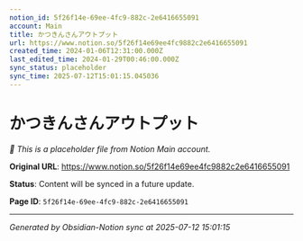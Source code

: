 ```yaml
---
notion_id: 5f26f14e-69ee-4fc9-882c-2e6416655091
account: Main
title: かつきんさんアウトプット
url: https://www.notion.so/5f26f14e69ee4fc9882c2e6416655091
created_time: 2024-01-06T12:31:00.000Z
last_edited_time: 2024-01-29T00:46:00.000Z
sync_status: placeholder
sync_time: 2025-07-12T15:01:15.045036
---
```


# かつきんさんアウトプット

*🔄 This is a placeholder file from Notion Main account.*

**Original URL**: https://www.notion.so/5f26f14e69ee4fc9882c2e6416655091

**Status**: Content will be synced in a future update.

**Page ID**: `5f26f14e-69ee-4fc9-882c-2e6416655091`

---

*Generated by Obsidian-Notion sync at 2025-07-12 15:01:15*
